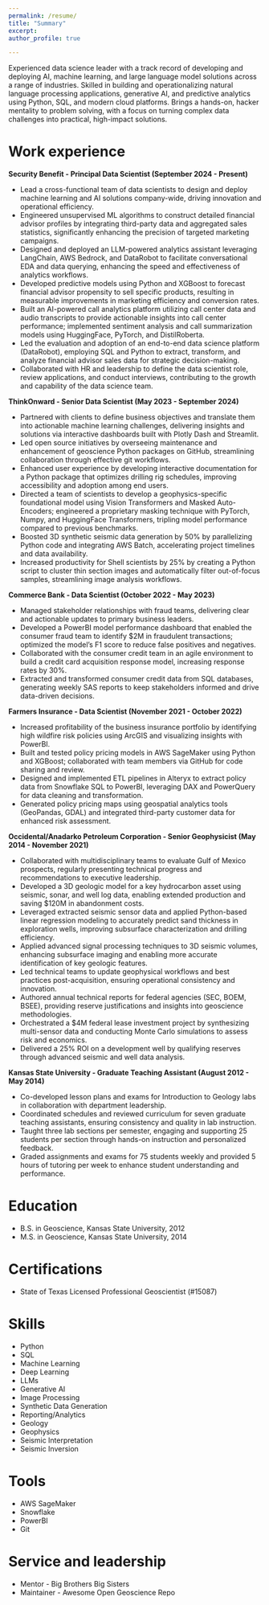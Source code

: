 ```yaml
---
permalink: /resume/
title: "Summary"
excerpt: 
author_profile: true

---
```



Experienced data science leader with a track record of developing and deploying AI, machine learning, and large language model solutions across a range of industries. Skilled in building and operationalizing natural language processing applications, generative AI, and predictive analytics using Python, SQL, and modern cloud platforms. Brings a hands-on, hacker mentality to problem solving, with a focus on turning complex data challenges into practical, high-impact solutions.

Work experience
======
**Security Benefit - Principal Data Scientist (September 2024 - Present)**
* Lead a cross-functional team of data scientists to design and deploy machine learning and AI solutions company-wide, driving innovation and operational efficiency.
* Engineered unsupervised ML algorithms to construct detailed financial advisor profiles by integrating third-party data and aggregated sales statistics, significantly enhancing the precision of targeted marketing campaigns.
* Designed and deployed an LLM-powered analytics assistant leveraging LangChain, AWS Bedrock, and DataRobot to facilitate conversational EDA and data querying, enhancing the speed and effectiveness of analytics workflows.
* Developed predictive models using Python and XGBoost to forecast financial advisor propensity to sell specific products, resulting in measurable improvements in marketing efficiency and conversion rates.
* Built an AI-powered call analytics platform utilizing call center data and audio transcripts to provide actionable insights into call center performance; implemented sentiment analysis and call summarization models using HuggingFace, PyTorch, and DistilRoberta.
* Led the evaluation and adoption of an end-to-end data science platform (DataRobot), employing SQL and Python to extract, transform, and analyze financial advisor sales data for strategic decision-making.
* Collaborated with HR and leadership to define the data scientist role, review applications, and conduct interviews, contributing to the growth and capability of the data science team.

**ThinkOnward - Senior Data Scientist (May 2023 - September 2024)**
* Partnered with clients to define business objectives and translate them into actionable machine learning challenges, delivering insights and solutions via interactive dashboards built with Plotly Dash and Streamlit.
* Led open source initiatives by overseeing maintenance and enhancement of geoscience Python packages on GitHub, streamlining collaboration through effective git workflows.
* Enhanced user experience by developing interactive documentation for a Python package that optimizes drilling rig schedules, improving accessibility and adoption among end users.
* Directed a team of scientists to develop a geophysics-specific foundational model using Vision Transformers and Masked Auto-Encoders; engineered a proprietary masking technique with PyTorch, Numpy, and HuggingFace Transformers, tripling model performance compared to previous benchmarks.
* Boosted 3D synthetic seismic data generation by 50% by parallelizing Python code and integrating AWS Batch, accelerating project timelines and data availability.
* Increased productivity for Shell scientists by 25% by creating a Python script to cluster thin section images and automatically filter out-of-focus samples, streamlining image analysis workflows.


**Commerce Bank - Data Scientist (October 2022 - May 2023)**
* Managed stakeholder relationships with fraud teams, delivering clear and actionable updates to primary business leaders.
* Developed a PowerBI model performance dashboard that enabled the consumer fraud team to identify $2M in fraudulent transactions; optimized the model’s F1 score to reduce false positives and negatives.
* Collaborated with the consumer credit team in an agile environment to build a credit card acquisition response model, increasing response rates by 30%.
* Extracted and transformed consumer credit data from SQL databases, generating weekly SAS reports to keep stakeholders informed and drive data-driven decisions.
    
**Farmers Insurance - Data Scientist (November 2021 - October 2022)**
* Increased profitability of the business insurance portfolio by identifying high wildfire risk policies using ArcGIS and visualizing insights with PowerBI.
* Built and tested policy pricing models in AWS SageMaker using Python and XGBoost; collaborated with team members via GitHub for code sharing and review.
* Designed and implemented ETL pipelines in Alteryx to extract policy data from Snowflake SQL to PowerBI, leveraging DAX and PowerQuery for data cleaning and transformation.
* Generated policy pricing maps using geospatial analytics tools (GeoPandas, GDAL) and integrated third-party customer data for enhanced risk assessment.

**Occidental/Anadarko Petroleum Corporation - Senior Geophysicist (May 2014 - November 2021)**
* Collaborated with multidisciplinary teams to evaluate Gulf of Mexico prospects, regularly presenting technical progress and recommendations to executive leadership.
* Developed a 3D geologic model for a key hydrocarbon asset using seismic, sonar, and well log data, enabling extended production and saving $120M in abandonment costs.
* Leveraged extracted seismic sensor data and applied Python-based linear regression modeling to accurately predict sand thickness in exploration wells, improving subsurface characterization and drilling efficiency.
* Applied advanced signal processing techniques to 3D seismic volumes, enhancing subsurface imaging and enabling more accurate identification of key geologic features.
* Led technical teams to update geophysical workflows and best practices post-acquisition, ensuring operational consistency and innovation.
* Authored annual technical reports for federal agencies (SEC, BOEM, BSEE), providing reserve justifications and insights into geoscience methodologies.
* Orchestrated a $4M federal lease investment project by synthesizing multi-sensor data and conducting Monte Carlo simulations to assess risk and economics.
* Delivered a 25% ROI on a development well by qualifying reserves through advanced seismic and well data analysis.
 
**Kansas State University - Graduate Teaching Assistant (August 2012 - May 2014)**
* Co-developed lesson plans and exams for Introduction to Geology labs in collaboration with department leadership.
* Coordinated schedules and reviewed curriculum for seven graduate teaching assistants, ensuring consistency and quality in lab instruction.
* Taught three lab sections per semester, engaging and supporting 25 students per section through hands-on instruction and personalized feedback.
* Graded assignments and exams for 75 students weekly and provided 5 hours of tutoring per week to enhance student understanding and performance.
 
Education
======
* B.S. in Geoscience, Kansas State University, 2012
* M.S. in Geoscience, Kansas State University, 2014

Certifications
======
* State of Texas Licensed Professional Geoscientist (#15087)
  
Skills
======
* Python
* SQL
* Machine Learning
* Deep Learning
* LLMs
* Generative AI
* Image Processing
* Synthetic Data Generation
* Reporting/Analytics
* Geology
* Geophysics
* Seismic Interpretation
* Seismic Inversion

Tools
======
* AWS SageMaker
* Snowflake
* PowerBI
* Git

Service and leadership
======
* Mentor - Big Brothers Big Sisters
* Maintainer - Awesome Open Geoscience Repo

